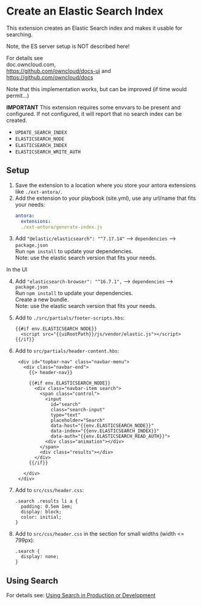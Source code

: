 # Create an Elastic Search Index

This extension creates an Elastic Search index and makes it usable for searching.

Note, the ES server setup is NOT described here!

For details see\
doc.owncloud.com,\
https://github.com/owncloud/docs-ui and\
https://github.com/owncloud/docs

Note that this implementation works, but can be improved (if time would permit...)

**IMPORTANT**
This extension requires some envvars to be present and configured. If not configured, it will report that no search index can be created.
* `UPDATE_SEARCH_INDEX`
* `ELASTICSEARCH_NODE`
* `ELASTICSEARCH_INDEX`
* `ELASTICSEARCH_WRITE_AUTH`

## Setup

1. Save the extension to a location where you store your antora extensions like `./ext-antora/`.
2. Add the extension to your playbook (site.yml), use any url/name that fits your needs:
   ```yml
   antora:
     extensions:
     ./ext-antora/generate-index.js
   ```
3. Add `"@elastic/elasticsearch": "^7.17.14"` --> `dependencies` --> `package.json`\
Run `npm install` to update your dependencies.\
Note: use the elastic search version that fits your needs.

In the UI

4. Add `"elasticsearch-browser": "^16.7.1",` --> `dependencies` --> `package.json`\
Run `npm install` to update your dependencies.\
Create a new bundle.\
Note: use the elastic search version that fits your needs.
5. Add to `./src/partials/footer-scripts.hbs`:
   ```
   {{#if env.ELASTICSEARCH_NODE}}
     <script src="{{uiRootPath}}/js/vendor/elastic.js"></script>
   {{/if}}
   ```

6. Add to `src/partials/header-content.hbs`:
   ```
    <div id="topbar-nav" class="navbar-menu">
      <div class="navbar-end">
        {{> header-nav}}

        {{#if env.ELASTICSEARCH_NODE}}
          <div class="navbar-item search">
            <span class="control">
              <input
                id="search"
                class="search-input"
                type="text"
                placeholder="Search"
                data-host="{{env.ELASTICSEARCH_NODE}}"
                data-index="{{env.ELASTICSEARCH_INDEX}}"
                data-auth="{{env.ELASTICSEARCH_READ_AUTH}}">
              <div class="animation"></div>
            </span>
            <div class="results"></div>
          </div>
        {{/if}}

      </div>
    </div>
   ```

6. Add to `src/css/header.css`:
   ```
   .search .results li a {
     padding: 0.5em 1em;
     display: block;
     color: initial;
   }
   ```

7. Add to `src/css/header.css` in the section for small widths (width <= 799px):
   ```
   .search {
     display: none;
   }
   ```

## Using Search

For details see: [Using Search in Production or Development](https://github.com/owncloud/docs/blob/master/docs/build-the-docs.md#using-search-in-production-or-development)

